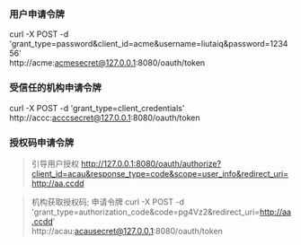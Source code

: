 ### 用户申请令牌

curl -X POST -d 'grant_type=password&client_id=acme&username=liutaiq&password=123456' \
http://acme:acmesecret@127.0.0.1:8080/oauth/token


### 受信任的机构申请令牌
curl -X POST -d 'grant_type=client_credentials' \
http://accc:acccsecret@127.0.0.1:8080/oauth/token


### 授权码申请令牌

> 引导用户授权
http://127.0.0.1:8080/oauth/authorize?client_id=acau&response_type=code&scope=user_info&redirect_uri=http://aa.ccdd

> 机构获取授权码; 申请令牌
curl -X POST -d 'grant_type=authorization_code&code=pg4Vz2&redirect_uri=http://aa.ccdd'  \
http://acau:acausecret@127.0.0.1:8080/oauth/token